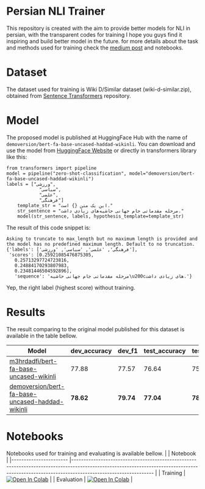 # Persian NLI Trainer

This repository is created with the aim to provide better models for NLI in persian, with the transparent codes for training I hope you guys find it inspiring and build better model in the future. for more details about the task and methods used for training check the [medium post](https://haddadhesam.medium.com/) and notebooks.


# Dataset

The dataset used for training is Wiki D/Similar dataset (wiki-d-similar.zip), obtained from [Sentence Transformers](https://github.com/m3hrdadfi/sentence-transformers) repository.

# Model

The proposed model is published at HuggingFace Hub with the name of ``demoversion/bert-fa-base-uncased-haddad-wikinli``. You can download and use the model from [HuggingFace Website](https://huggingface.co/demoversion/bert-fa-base-uncased-haddad-wikinli) or directly in transformers library like this:

    from transformers import pipeline
    model = pipeline("zero-shot-classification", model="demoversion/bert-fa-base-uncased-haddad-wikinli")
    labels = ["ورزشی",
			    "سیاسی",
			    "علمی",
			    "فرهنگی"]
		template_str = "این یک متن {} است."
		str_sentence = "مرحله مقدماتی جام جهانی حاشیه‌های زیادی داشت."
		model(str_sentence, labels, hypothesis_template=template_str)
The result of this code snippet is:

    Asking to truncate to max_length but no maximum length is provided and the model has no predefined maximum length. Default to no truncation.
    {'labels': ['فرهنگی', 'علمی', 'سیاسی', 'ورزشی'],
     'scores': [0.25921085476875305,
       0.25713297724723816,
       0.24884170293807983,
       0.23481446504592896],
       'sequence': 'مرحله مقدماتی جام جهانی حاشیه\u200cهای زیادی داشت.'}
Yep, the right label (highest score) without training.
# Results

The result comparing to the original model published for this dataset is available in the table bellow.


|Model|dev_accuracy| dev_f1|test_accuracy|test_f1|
|--|--|--|--|--|
|[m3hrdadfi/bert-fa-base-uncased-wikinli](https://huggingface.co/m3hrdadfi/bert-fa-base-uncased-wikinli)|77.88|77.57|76.64|75.99|
|[demoversion/bert-fa-base-uncased-haddad-wikinli](https://huggingface.co/demoversion/bert-fa-base-uncased-haddad-wikinli)|**78.62**|**79.74**|**77.04**|**78.56**|

# Notebooks
Notebooks used for training and evaluating is available bellow.
|            	| Notebook                                                                                                                                                                                    	|
|-----------------------	|---------------------------------------------------------------------------------------------------------------------------------------------------------------------------------------------	|
| Training       	| [![Open In Colab](https://colab.research.google.com/assets/colab-badge.svg)](https://colab.research.google.com/github/DemoVersion/persian-nli-trainer/blob/main/notebooks/training.ipynb)       	|
| Evaluation               	| [![Open In Colab](https://colab.research.google.com/assets/colab-badge.svg)](https://colab.research.google.com/github/DemoVersion/persian-nli-trainer/blob/main/notebooks/evaluation.ipynb)               	|


